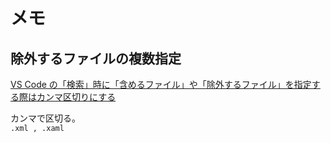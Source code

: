 # メモ

## 除外するファイルの複数指定

[VS Code の「検索」時に「含めるファイル」や「除外するファイル」を指定する際はカンマ区切りにする](https://obel.hatenablog.jp/entry/20200409/1586410881)  

カンマで区切る。  
`.xml , .xaml`  
